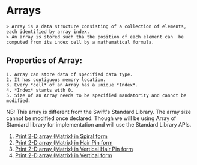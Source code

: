 # Arrays

    > Array is a data structure consisting of a collection of elements, each identified by array index. 
    > An array is stored such tha the position of each element can  be computed from its index cell by a mathematical formula.

## Properties of Array:
    1. Array can store data of specified data type.
    2. It has contiguous memory location.
    3. Every *cell* of an Array has a unique *Index*.
    4. *Index* starts with 0.
    5. Size of an Array needs to be specified mandatority and cannot be modified.

NB: This array is different from the Swift's Standard Library. The array size cannot be modified once declared. Though we will be using Array of Standard library for implementation and will use the Standard Library APIs.


1. [Print 2-D array (Matrix) in Spiral form](https://github.com/VinayakDeshpande11/Algorithms/blob/master/Array/ArrayTraversalSpiral.swift)
2. [Print 2-D array (Matrix) in Hair Pin form](https://github.com/VinayakDeshpande11/Algorithms/blob/master/Array/ArrayTraversalHairpin.swift)
3. [Print 2-D array (Matrix) in Vertical Hair Pin form](https://github.com/VinayakDeshpande11/Algorithms/blob/master/Array/ArrayTraversalVerticalHairPin.swift)
4. [Print 2-D array (Matrix) in Vertical form](https://github.com/VinayakDeshpande11/Algorithms/blob/master/Array/ArrayVerticalTraversal.swift)
